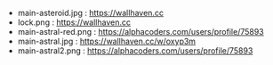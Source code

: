 - main-asteroid.jpg : https://wallhaven.cc 
- lock.png : https://wallhaven.cc 
- main-astral-red.png : https://alphacoders.com/users/profile/75893
- main-astral.jpg : https://wallhaven.cc/w/oxyp3m
- main-astral2.png : https://alphacoders.com/users/profile/75893
